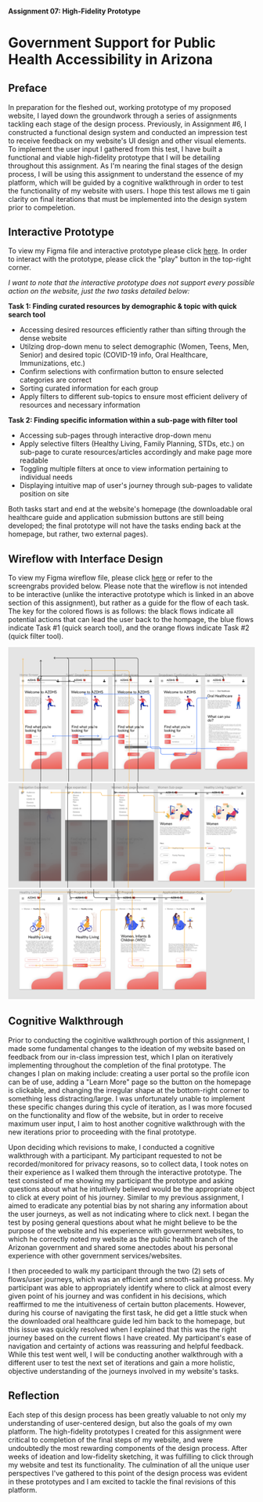 #### Assignment 07: High-Fidelity Prototype
# Government Support for Public Health Accessibility in Arizona

## Preface

In preparation for the fleshed out, working prototype of my proposed website, I layed down the groundwork through a series of assignments tackling each stage of the design process. Previously, in Assignment #6, I constructed a functional design system and conducted an impression test to receive feedback on my website's UI design and other visual elements. To implement the user input I gathered from this test, I have built a functional and viable high-fidelity prototype that I will be detailing throughout this assignment. As I'm nearing the final stages of the design process, I will be using this assignment to understand the essence of my platform, which will be guided by a cognitive walkthrough in order to test the functionality of my website with users. I hope this test allows me ti gain clarity on final iterations that must be implemented into the design system prior to compeletion.

## Interactive Prototype

To view my Figma file and interactive prototype please click [here](https://www.figma.com/file/1vvIcMtxdu8Yr9WSCAGG6w/Interactive-Prototype?node-id=0%3A1). In order to interact with the prototype, please click the "play" button in the top-right corner.

*I want to note that the interactive prototype does not support every possible action on the website, just the two tasks detailed below:* 

**Task 1: Finding curated resources by demographic & topic with quick search tool**

- Accessing desired resources efficiently rather than sifting through the dense website 
- Utilzing drop-down menu to select demographic (Women, Teens, Men, Senior) and desired topic (COVID-19 info, Oral Healthcare, Immunizations, etc.)
- Confirm selections with confirmation button to ensure selected categories are correct
- Sorting curated information for each group
- Apply filters to different sub-topics to ensure most efficient delivery of resources and necessary information 

**Task 2: Finding specific information within a sub-page with filter tool**

- Accessing sub-pages through interactive drop-down menu
- Apply selective filters (Healthy Living, Family Planning, STDs, etc.) on sub-page to curate resources/articles accordingly and make page more readable
- Toggling multiple filters at once to view information pertaining to individual needs
- Displaying intuitive map of user's journey through sub-pages to validate position on site

Both tasks start and end at the website's homepage (the downloadable oral healthcare guide and application submission buttons are still being developed; the final prototype will not have the tasks ending back at the homepage, but rather, two external pages).

## Wireflow with Interface Design

To view my Figma wireflow file, please click [here](https://www.figma.com/file/EwlCXvhGdReVQMCB6gSxpU/Wireflows?node-id=0%3A1) or refer to the screengrabs provided below. Please note that the wireflow is not intended to be interactive (unlike the interactive prototype which is linked in an above section of this assignment), but rather as a guide for the flow of each task. The key for the colored flows is as follows: the black flows indicate all potential actions that can lead the user back to the hompage, the blue flows indicate Task #1 (quick search tool), and the orange flows indicate Task #2 (quick filter tool).

![Wireflow 01](wireflow01.png)
![Wireflow 02](wireflow02.png)
![Wireflow 03](wireflow03.png)

## Cognitive Walkthrough

Prior to conducting the coginitive walkthrough portion of this assignment, I made some fundamental changes to the ideation of my website based on feedback from our in-class impression test, which I plan on iteratively implementing throughout the completion of the final prototype. The changes I plan on making include: creating a user portal so the profile icon can be of use, adding a "Learn More" page so the button on the homepage is clickable, and changing the irregular shape at the bottom-right corner to something less distracting/large. I was unfortunately unable to implement these specific changes during this cycle of iteration, as I was more focused on the functionality and flow of the website, but in order to receive maximum user input, I aim to host another cognitive walkthrough with the new iterations prior to proceeding with the final prototype.

Upon deciding which revisions to make, I conducted a cognitive walkthrough with a participant. My participant requested to not be recorded/monitored for privacy reasons, so to collect data, I took notes on their experience as I walked them through the interactive prototype. The test consisted of me showing my participant the prototype and asking questions about what he intuitively believed would be the appropriate object to click at every point of his journey. Similar to my previous assignment, I aimed to eradicate any potential bias by not sharing any information about the user journeys, as well as not indicating where to click next. I began the test by posing general questions about what he might believe to be the purpose of the website and his experience with government websites, to which he correctly noted my website as the public health branch of the Arizonan government and shared some anectodes about his personal experience with other government services/websites. 

I then proceeded to walk my participant through the two (2) sets of flows/user journeys, which was an efficient and smooth-sailing process. My participant was able to appropriately identify where to click at almost every given point of his journey and was confident in his decisions, which reaffirmed to me the intuitiveness of certain button placements. However, during his course of navigating the first task, he did get a little stuck when the downloaded oral healthcare guide led him back to the homepage, but this issue was quickly resolved when I explained that this was the right journey based on the current flows I have created. My participant's ease of navigation and certainty of actions was reassuring and helpful feedback. While this test went well, I will be conducting another walkthrough with a different user to test the next set of iterations and gain a more holistic, objective understanding of the journeys involved in my website's tasks.

## Reflection

Each step of this design process has been greatly valuable to not only my understanding of user-centered design, but also the goals of my own platform. The high-fidelity prototypes I created for this assignment were critical to completion of the final steps of my website, and were undoubtedly the most rewarding components of the design process. After weeks of ideation and low-fidelity sketching, it was fulfilling to click through my website and test its functionality. The culmination of all the unique user perspectives I've gathered to this point of the design process was evident in these prototypes and I am excited to tackle the final revisions of this platform.
